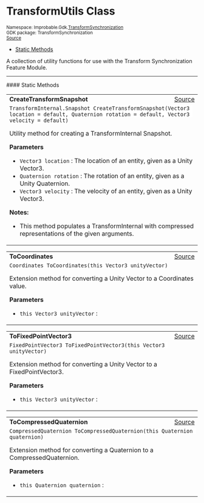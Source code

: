 
# TransformUtils Class
<sup>
Namespace: Improbable.Gdk.<a href="{{urlRoot}}/api/transform-synchronization-index">TransformSynchronization</a><br/>
GDK package: TransformSynchronization<br/>
<a href="https://www.github.com/spatialos/gdk-for-unity/blob/0.3.3/workers/unity/Packages/io.improbable.gdk.transformsynchronization/TransformUtils.cs/#L10">Source</a>
<style>
a code {
                    padding: 0em 0.25em!important;
}
code {
                    background-color: #ffffff!important;
}
</style>
</sup>
<nav id="pageToc" class="page-toc"><ul><li><a href="#static-methods">Static Methods</a>
</ul></nav>

</p>



<p>A collection of utility functions for use with the Transform Synchronization Feature Module. </p>











</p>
<hr style="width:100%; border-top-color:#d8d8d8" />
#### Static Methods


</p>




<table width="100%">
    <tr>
        <td style="border-right:none"><a id="createtransformsnapshot-vector3-quaternion-vector3"></a><b>CreateTransformSnapshot</b></td>
        <td style="border-left:none; text-align:right"><a href="https://www.github.com/spatialos/gdk-for-unity/blob/0.3.3/workers/unity/Packages/io.improbable.gdk.transformsynchronization/TransformUtils.cs/#L27">Source</a></td>
    </tr>
    <tr>
        <td colspan="2">
<code>TransformInternal.Snapshot CreateTransformSnapshot(Vector3 location = default, Quaternion rotation = default, Vector3 velocity = default)</code></p>
Utility method for creating a TransformInternal Snapshot. 


</p>

<b>Parameters</b>

<ul>
<li><code>Vector3 location</code> : The location of an entity, given as a Unity Vector3. </li>
<li><code>Quaternion rotation</code> : The rotation of an entity, given as a Unity Quaternion. </li>
<li><code>Vector3 velocity</code> : The velocity of an entity, given as a Unity Vector3. </li>
</ul>



</p>

<b>Notes:</b>

<ul>
<li>This method populates a TransformInternal with compressed representations of the given arguments. </li>
</ul>




</td>
    </tr>
</table>


<table width="100%">
    <tr>
        <td style="border-right:none"><a id="tocoordinates-this-vector3"></a><b>ToCoordinates</b></td>
        <td style="border-left:none; text-align:right"><a href="https://www.github.com/spatialos/gdk-for-unity/blob/0.3.3/workers/unity/Packages/io.improbable.gdk.transformsynchronization/TransformUtils.cs/#L44">Source</a></td>
    </tr>
    <tr>
        <td colspan="2">
<code>Coordinates ToCoordinates(this Vector3 unityVector)</code></p>
Extension method for converting a Unity Vector to a Coordinates value. 


</p>

<b>Parameters</b>

<ul>
<li><code>this Vector3 unityVector</code> : </li>
</ul>





</td>
    </tr>
</table>


<table width="100%">
    <tr>
        <td style="border-right:none"><a id="tofixedpointvector3-this-vector3"></a><b>ToFixedPointVector3</b></td>
        <td style="border-left:none; text-align:right"><a href="https://www.github.com/spatialos/gdk-for-unity/blob/0.3.3/workers/unity/Packages/io.improbable.gdk.transformsynchronization/TransformUtils.cs/#L52">Source</a></td>
    </tr>
    <tr>
        <td colspan="2">
<code>FixedPointVector3 ToFixedPointVector3(this Vector3 unityVector)</code></p>
Extension method for converting a Unity Vector to a FixedPointVector3. 


</p>

<b>Parameters</b>

<ul>
<li><code>this Vector3 unityVector</code> : </li>
</ul>





</td>
    </tr>
</table>


<table width="100%">
    <tr>
        <td style="border-right:none"><a id="tocompressedquaternion-this-quaternion"></a><b>ToCompressedQuaternion</b></td>
        <td style="border-left:none; text-align:right"><a href="https://www.github.com/spatialos/gdk-for-unity/blob/0.3.3/workers/unity/Packages/io.improbable.gdk.transformsynchronization/TransformUtils.cs/#L60">Source</a></td>
    </tr>
    <tr>
        <td colspan="2">
<code>CompressedQuaternion ToCompressedQuaternion(this Quaternion quaternion)</code></p>
Extension method for converting a Quaternion to a CompressedQuaternion. 


</p>

<b>Parameters</b>

<ul>
<li><code>this Quaternion quaternion</code> : </li>
</ul>





</td>
    </tr>
</table>







